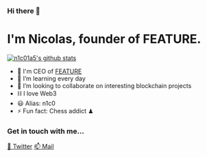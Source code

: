### Hi there 👋
# I'm Nicolas, founder of FEATURE.

[![n1c01a5's github stats](https://github-readme-stats.vercel.app/api?username=n1c01a5&show_icons=true&theme=radical&hide=stars)](https://github.com/n1c01a5/)
- 🤖 I'm CEO of [FEATURE](https://feature.sh)
- 🌱 I’m learning every day
- 👯 I’m looking to collaborate on interesting blockchain projects
- ⛓ I love Web3
- 😃 Alias: n1c0
- ⚡ Fun fact: Chess addict ♟

### Get in touch with me...

[💬 Twitter](https://twitter.com/w_n1c01a5)
[📫 Mail](mailto://nicolas@feature.sh)
